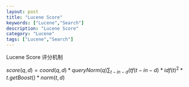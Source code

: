 ```yaml
---
layout: post
title: "Lucene Score"
keywords: ["Lucene","Search"]
description: "Lucene Score"
category: "Lucene"
tags: ["Lucene","Search"]
---
```

Lucene Score 评分机制

$score(q,d)=coord(q,d)*queryNorm(q)\sum_{t -in- d }(tf( t- in -d)*idf(t)^2*t.getBoost()*norm(t,d)$
